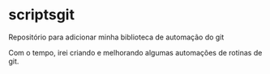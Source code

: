 # scriptsgit
Repositório para adicionar minha biblioteca de automação do git

Com o tempo, irei criando e melhorando algumas automações de rotinas de git.

